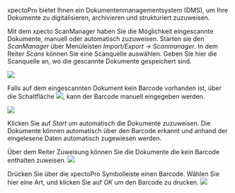 xpectoPro bietet Ihnen ein Dokumentenmanagementsystem (DMS),  um Ihre Dokumente zu digitalisieren,  archivieren und strukturiert zuzuweisen.

Mit dem xpecto ScanManager haben Sie die Möglichkeit eingescannte Dokumente, manuell oder automatisch zuzuweisen. 
Starten sie den *ScanManager* über Menüleisten *Import/Export → Scanmanager*. In dem Reiter *Scans* können Sie eine Scanquelle auswählen. Geben Sie hier die Scanquelle an, wo die gescannte Dokumente gespeichert sind.

![](http://xpecto.github.io/docs/img/img_1441965444877.png)

Falls auf dem eingescannten Dokument kein Barcode vorhanden ist, über die Schaltfläche ![](http://xpecto.github.io/docs/img/img_1441970891993.png), kann der Barcode manuell eingegeben werden.

![](http://xpecto.github.io/docs/img/img_1421750317812.png)

Klicken Sie auf *Start* um automatisch die Dokumente zuzuweisen. Die Dokumente können automatisch über den Barcode erkannt und anhand der eingelesene Daten automatisch zugewiesen werden. 

Über dem Reiter Zuweisung können Sie die Dokumente die kein Barcode enthalten zuweisen.
![](http://xpecto.github.io/docs/img/img_1441965548893.png)

Drücken Sie über die xpectoPro Symbolleiste einen Barcode. Wählen Sie hier eine Art, und klicken Sie auf *OK* um den Barcode zu drucken.
![](http://xpecto.github.io/docs/img/img_1441971165729.png)
